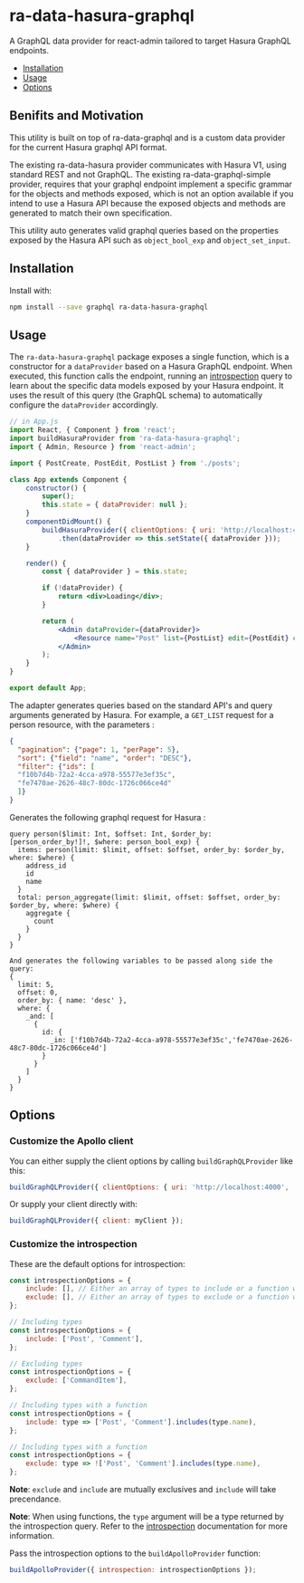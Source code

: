# ra-data-hasura-graphql

A GraphQL data provider for react-admin tailored to target Hasura GraphQL endpoints.

- [Installation](#installation)
- [Usage](#installation)
- [Options](#options)

## Benifits and Motivation

This utility is built on top of ra-data-graphql and is a custom data provider for the current Hasura graphql API format.

The existing ra-data-hasura provider communicates with Hasura V1, using standard REST and not GraphQL. The existing ra-data-graphql-simple provider, requires that your graphql endpoint implement a specific grammar for the objects and methods exposed, which is not an option available if you intend to use a Hasura API because the exposed objects and methods are generated to match their own specification.

This utility auto generates valid graphql queries based on the properties exposed by the Hasura API such as `object_bool_exp` and `object_set_input`.


## Installation

Install with:

```sh
npm install --save graphql ra-data-hasura-graphql
```

## Usage

The `ra-data-hasura-graphql` package exposes a single function, which is a constructor for a `dataProvider` based on a Hasura GraphQL endpoint. When executed, this function calls the endpoint, running an [introspection](http://graphql.org/learn/introspection/) query to learn about the specific data models exposed by your Hasura endpoint. It uses the result of this query (the GraphQL schema) to automatically configure the `dataProvider` accordingly.

```jsx
// in App.js
import React, { Component } from 'react';
import buildHasuraProvider from 'ra-data-hasura-graphql';
import { Admin, Resource } from 'react-admin';

import { PostCreate, PostEdit, PostList } from './posts';

class App extends Component {
    constructor() {
        super();
        this.state = { dataProvider: null };
    }
    componentDidMount() {
        buildHasuraProvider({ clientOptions: { uri: 'http://localhost:4000' }})
            .then(dataProvider => this.setState({ dataProvider }));
    }

    render() {
        const { dataProvider } = this.state;

        if (!dataProvider) {
            return <div>Loading</div>;
        }

        return (
            <Admin dataProvider={dataProvider}>
                <Resource name="Post" list={PostList} edit={PostEdit} create={PostCreate} />
            </Admin>
        );
    }
}

export default App;
```
The adapter generates queries based on the standard API's and query arguments generated by Hasura.
For example, a `GET_LIST` request for a person resource, with the parameters :
```json
{
  "pagination": {"page": 1, "perPage": 5},
  "sort": {"field": "name", "order": "DESC"},
  "filter": {"ids": [
  "f10b7d4b-72a2-4cca-a978-55577e3ef35c",
  "fe7470ae-2626-48c7-80dc-1726c066ce4d"
  ]}
}

```
Generates the following graphql request for Hasura :
```
query person($limit: Int, $offset: Int, $order_by: [person_order_by!]!, $where: person_bool_exp) {
  items: person(limit: $limit, offset: $offset, order_by: $order_by, where: $where) {
    address_id
    id
    name
  }
  total: person_aggregate(limit: $limit, offset: $offset, order_by: $order_by, where: $where) {
    aggregate {
      count
    }
  }
}

And generates the following variables to be passed along side the query:
{
  limit: 5,
  offset: 0,
  order_by: { name: 'desc' },
  where: {
    _and: [
      {
        id: {
          _in: ['f10b7d4b-72a2-4cca-a978-55577e3ef35c','fe7470ae-2626-48c7-80dc-1726c066ce4d']
        }
      }
    ]
  }
}

```

## Options

### Customize the Apollo client

You can either supply the client options by calling `buildGraphQLProvider` like this:

```js
buildGraphQLProvider({ clientOptions: { uri: 'http://localhost:4000', ...otherApolloOptions } });
```

Or supply your client directly with:

```js
buildGraphQLProvider({ client: myClient });
```

### Customize the introspection

These are the default options for introspection:

```js
const introspectionOptions = {
    include: [], // Either an array of types to include or a function which will be called for every type discovered through introspection
    exclude: [], // Either an array of types to exclude or a function which will be called for every type discovered through introspection
};

// Including types
const introspectionOptions = {
    include: ['Post', 'Comment'],
};

// Excluding types
const introspectionOptions = {
    exclude: ['CommandItem'],
};

// Including types with a function
const introspectionOptions = {
    include: type => ['Post', 'Comment'].includes(type.name),
};

// Including types with a function
const introspectionOptions = {
    exclude: type => !['Post', 'Comment'].includes(type.name),
};
```

**Note**: `exclude` and `include` are mutually exclusives and `include` will take precendance.

**Note**: When using functions, the `type` argument will be a type returned by the introspection query. Refer to the [introspection](http://graphql.org/learn/introspection/) documentation for more information.

Pass the introspection options to the `buildApolloProvider` function:

```js
buildApolloProvider({ introspection: introspectionOptions });
